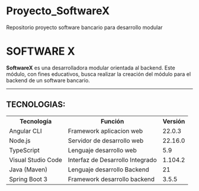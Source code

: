 # Proyecto_SoftwareX
Repositorio proyecto software bancario para desarrollo modular

<h1>
  SOFTWARE X
</h1> 
<p>
  <b>SoftwareX</b> es una desarrolladora modular orientada al backend. Este módulo, con fines educativos, busca realizar la creación del módulo para el backend de un software bancario.</p>
  
<hr>
<h2>
  TECNOLOGIAS:
</h2>
<table>
  <tr>
    <th>Tecnología</th>
    <th>Función</th>
    <th>Versión</th>
  </tr>
  <tr>
    <td>Angular CLI</td>
    <td>Framework aplicacion web</td>
    <td>22.0.3</td>
  </tr>
  <tr>
    <td>Node.js</td>
    <td>Servidor de desarrollo web</td>
    <td>22.16.0</td>
  </tr>
  <tr>
    <td>TypeScript</td>
    <td>Lenguaje desarrollo web</td>
    <td>5.9</td>  
  </tr>
  <tr>
    <td>Visual Studio Code</td>
    <td>Interfaz de Desarrollo Integrado</td>
    <td>1.104.2</td>
  </tr>
  <tr>
    <td>Java (Maven)</td>
    <td>Lenguaje desarrollo Backend</td>
    <td>21</td>
  </tr>
  <tr>
    <td>Spring Boot 3</td>
    <td>Framework desarrollo backend</td>
    <td>3.5.5</td>
  </tr>

</table>
